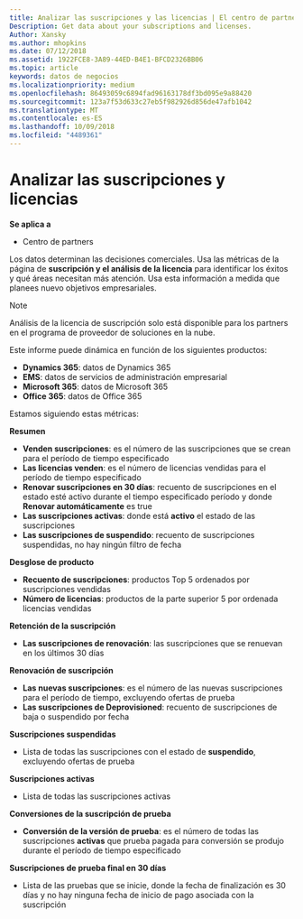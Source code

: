```yaml
---
title: Analizar las suscripciones y las licencias | El centro de partners
Description: Get data about your subscriptions and licenses.
Author: Xansky
ms.author: mhopkins
ms.date: 07/12/2018
ms.assetid: 1922FCE8-3A89-44ED-B4E1-BFCD2326BB06
ms.topic: article
keywords: datos de negocios
ms.localizationpriority: medium
ms.openlocfilehash: 86493059c6894fad96163178df3bd095e9a88420
ms.sourcegitcommit: 123a7f53d633c27eb5f982926d856de47afb1042
ms.translationtype: MT
ms.contentlocale: es-ES
ms.lasthandoff: 10/09/2018
ms.locfileid: "4489361"
---
```

# <a name="analyze-subscriptions-and-licenses"></a>Analizar las suscripciones y licencias 

**Se aplica a**

- Centro de partners

Los datos determinan las decisiones comerciales. Usa las métricas de la página de **suscripción y el análisis de la licencia** para identificar los éxitos y qué áreas necesitan más atención. Usa esta información a medida que planees nuevo objetivos empresariales.

> [!NOTE]
> Análisis de la licencia de suscripción solo está disponible para los partners en el programa de proveedor de soluciones en la nube.


Este informe puede dinámica en función de los siguientes productos:

 - **Dynamics 365**: datos de Dynamics 365  
 - **EMS**: datos de servicios de administración empresarial  
 - **Microsoft 365**: datos de Microsoft 365  
 - **Office 365**: datos de Office 365  


Estamos siguiendo estas métricas:

**Resumen**  
 - **Venden suscripciones**: es el número de las suscripciones que se crean para el período de tiempo especificado  
 - **Las licencias venden**: es el número de licencias vendidas para el período de tiempo especificado   
 - **Renovar suscripciones en 30 días**: recuento de suscripciones en el estado esté activo durante el tiempo especificado período y donde **Renovar automáticamente** es true
 - **Las suscripciones activas**: donde está **activo** el estado de las suscripciones  
 - **Las suscripciones de suspendido**: recuento de suscripciones suspendidas, no hay ningún filtro de fecha  

**Desglose de producto**  
 - **Recuento de suscripciones**: productos Top 5 ordenados por suscripciones vendidas  
 - **Número de licencias**: productos de la parte superior 5 por ordenada licencias vendidas

**Retención de la suscripción**
 - **Las suscripciones de renovación**: las suscripciones que se renuevan en los últimos 30 días  

**Renovación de suscripción**  
 - **Las nuevas suscripciones**: es el número de las nuevas suscripciones para el período de tiempo, excluyendo ofertas de prueba  
 - **Las suscripciones de Deprovisioned**: recuento de suscripciones de baja o suspendido por fecha  

**Suscripciones suspendidas**  
 - Lista de todas las suscripciones con el estado de **suspendido**, excluyendo ofertas de prueba  
  
**Suscripciones activas**
 - Lista de todas las suscripciones activas  

**Conversiones de la suscripción de prueba**  
 - **Conversión de la versión de prueba**: es el número de todas las suscripciones **activas** que prueba pagada para conversión se produjo durante el período de tiempo especificado  

**Suscripciones de prueba final en 30 días**  
 - Lista de las pruebas que se inicie, donde la fecha de finalización es 30 días y no hay ninguna fecha de inicio de pago asociada con la suscripción  

  